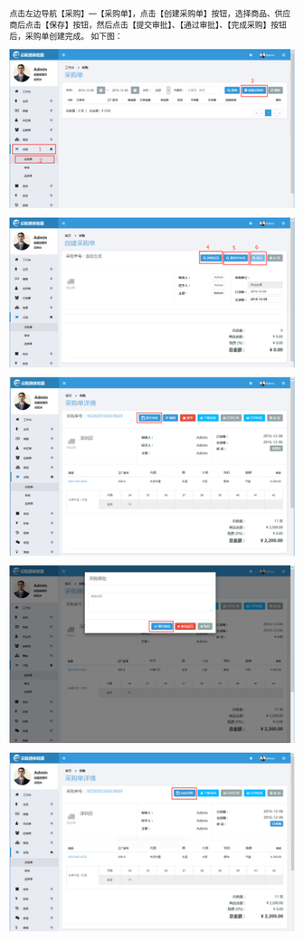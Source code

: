 点击左边导航【采购】—【采购单】，点击【创建采购单】按钮，选择商品、供应商后点击【保存】按钮，然后点击【提交审批】、【通过审批】、【完成采购】按钮后，采购单创建完成。 如下图：

![](/assets/采购单.png)

![](/assets/采购单2.png)

![](/assets/提交审批.png)

![](/assets/通过审批.png)

![](/assets/完成采购.png)

